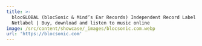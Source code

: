 ```yaml
---
title: >-
  blocGLOBAL (blocSonic & Mind’s Ear Records) Independent Record Label /
  Netlabel | Buy, download and listen to music online
image: /src/content/showcase/_images/blocsonic.com.webp
url: 'https://blocsonic.com'
---
```


